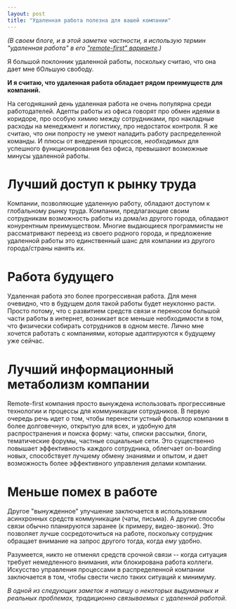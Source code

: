 ```yaml
---
layout: post
title: "Удаленная работа полезна для вашей компании"
---
```

_(В своем блоге, и в этой заметке частности, я использую термин "удаленная работа" в его ["remote-first" варианте](https://zachholman.com/posts/remote-first/).)_

Я большой поклонник удаленной работы, поскольку считаю, что она дает мне бОльшую свободу.

**И я считаю, что удаленная работа обладает рядом преимуществ для компаний.**

На сегодняшний день удаленная работа не очень популярна среди работодателей.
Адепты работы из офиса говорят про обмен идеями в коридоре, про особую химию между сотрудниками, про накладные расходы на менеджмент и логистику, про недостаток контроля.
Я же считаю, что они попросту не умеют наладить работу распределенной команды.
И плюсы от внедрения процессов, _необходимых_ для успешного функционирования без офиса, превышают возможные минусы удаленной работы.

Лучший доступ к рынку труда
===

Компании, позволяющие удаленную работу, обладают доступом к глобальному рынку труда.
Компании, предлагающие своим сотрудникам возможность работы из дома/из другого города, обладают конурентным преимуществом.
Многие выдающиеся программисты не рассматривают переезд из своего родного города,
и предложение удаленной работы это единственный шанс для компании из другого города/страны нанять их.


Работа будущего
===

Удаленная работа это более прогрессивная работа.
Для меня очевидно, что в будущем доля такой работы будет неуклонно расти.
Просто потому, что с развитием средств связи и переносом большой части работы в интернет,
возникает все меньше необходимости в том, что физически собирать сотрудников в одном месте.
Лично мне хочется работать с компаниями, которые адаптируются к будущему уже сейчас.


Лучший информационный метаболизм компании
===

Remote-first компания просто вынуждена использовать прогрессивные технологии и процессы для коммуникации сотрудников.
В первую очередь речь идет о том, чтобы перенести устный фольклор компании в более долговечную, открытую для всех, и удобную для распространения и поиска форму: чаты, списки рассылки, блоги, тематические форумы, частные социальные сети.
Это существенно повышает эффективность каждого сотрудника, облегчает on-boarding новых, способствует лучшему обмену знаниями и опытом, и дает возможность более эффективного управления делами компании.


Меньше помех в работе
===

Другое "вынужденное" улучшение заключается в использовании асинхронных средств коммуникации (чаты, письма).
А другие способы связи обычно планируются заранее (к примеру, видео-звонки).
Это позволяет лучше сосредоточиться на работе, поскольку сотрудник обращает внимание на запрос другого тогда, когда _ему_ удобно.

Разумеется, никто не отменял средств срочной связи -- когда ситуация требует немедленного внимания, или блокирована работа коллеги.
Искусство управления процессами в распределенной компании заключается в том, чтобы свести число таких ситуаций к минимуму.

_В одной из следующих заметок я напишу о некоторых выдуманных и реальных проблемах, традиционно связываемых с удаленной работой._
